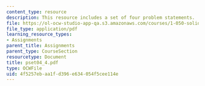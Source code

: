 ```yaml
---
content_type: resource
description: This resource includes a set of four problem statements.
file: https://ol-ocw-studio-app-qa.s3.amazonaws.com/courses/1-050-solid-mechanics-fall-2004/4f5257ebaa1fd396e634054f5cee114e_pset04_4.pdf
file_type: application/pdf
learning_resource_types:
- Assignments
parent_title: Assignments
parent_type: CourseSection
resourcetype: Document
title: pset04_4.pdf
type: OCWFile
uid: 4f5257eb-aa1f-d396-e634-054f5cee114e
---
```

